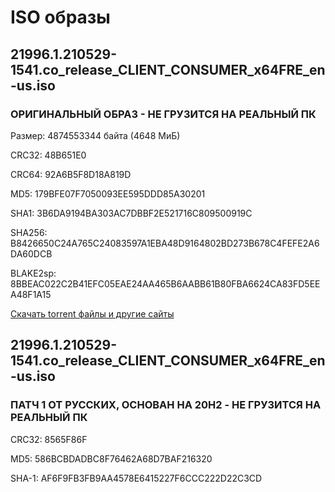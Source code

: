 # ISO образы
## 21996.1.210529-1541.co_release_CLIENT_CONSUMER_x64FRE_en-us.iso
### ОРИГИНАЛЬНЫЙ ОБРАЗ - НЕ ГРУЗИТСЯ НА РЕАЛЬНЫЙ ПК
Размер: 4874553344 байта (4648 МиБ)

CRC32: 48B651E0

CRC64: 92A6B5F8D18A819D

MD5: 179BFE07F7050093EE595DDD85A30201

SHA1: 3B6DA9194BA303AC7DBBF2E521716C809500919C

SHA256: B8426650C24A765C24083597A1EBA48D9164802BD273B678C4FEFE2A6DA60DCB

BLAKE2sp: 8BBEAC022C2B41EFC05EAE24AA465B6AABB61B80FBA6624CA83FD5EEA48F1A15

[Скачать torrent файлы и другие сайты](https://yandex.ru/search/?text=3B6DA9194BA303AC7DBBF2E521716C809500919C&lr=213)

## 21996.1.210529-1541.co_release_CLIENT_CONSUMER_x64FRE_en-us.iso
### ПАТЧ 1 ОТ РУССКИХ, ОСНОВАН НА 20H2 - НЕ ГРУЗИТСЯ НА РЕАЛЬНЫЙ ПК

CRC32: 8565F86F

MD5: 586BCBDADBC8F76462A68D7BAF216320

SHA-1: AF6F9FB3FB9AA4578E6415227F6CCC222D22C3CD
